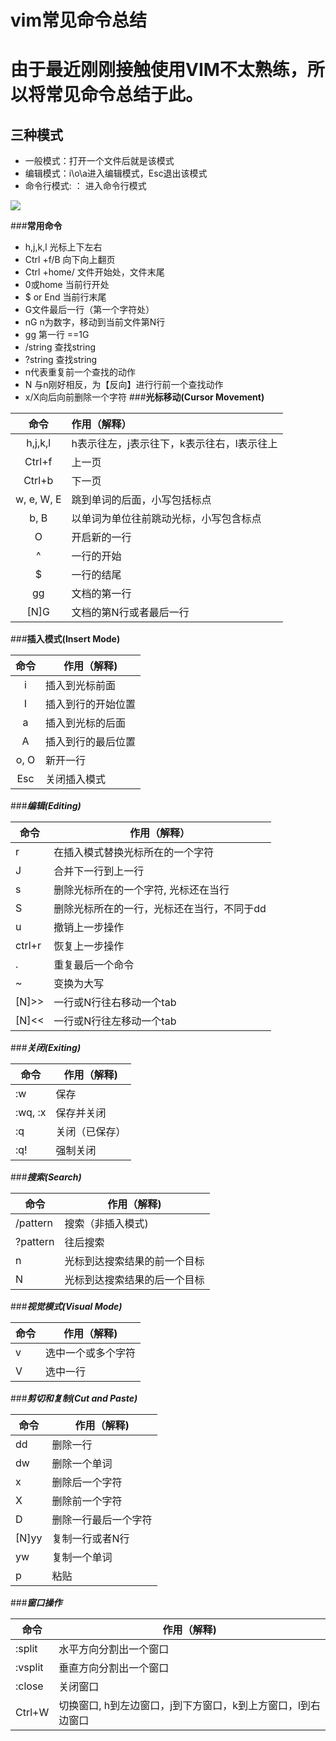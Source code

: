 # vim常见命令总结
# 由于最近刚刚接触使用VIM不太熟练，所以将常见命令总结于此。

## 三种模式
- 一般模式：打开一个文件后就是该模式
- 编辑模式：i\o\a进入编辑模式，Esc退出该模式
- 命令行模式: ： 进入命令行模式

![](leanote://file/getImage?fileId=58f4c0b2ba25db385c000004)

###**常用命令**
 - h,j,k,l 光标上下左右
 - Ctrl +f/B 向下向上翻页
 - Ctrl +home/ 文件开始处，文件末尾
 - 0或home  当前行开处
 - $ or End 当前行末尾
 - G文件最后一行（第一个字符处）
 - nG n为数字，移动到当前文件第N行
 - gg 第一行 ==1G
 - /string 查找string
 - ?string 查找string
 - n代表重复前一个查找的动作
 - N 与n刚好相反，为【反向】进行行前一个查找动作
 - x/X向后向前删除一个字符
###**光标移动(Cursor Movement)**

 命令	| 作用（解释）|
:--------:| :-----------|
h,j,k,l	|h表示往左，j表示往下，k表示往右，l表示往上|
Ctrl+f	|上一页|
Ctrl+b	|下一页|
w, e, W, E|	跳到单词的后面，小写包括标点|
b, B	|以单词为单位往前跳动光标，小写包含标点|
O	|开启新的一行|
^	|一行的开始
$	|一行的结尾
gg	|文档的第一行
[N]G	|文档的第N行或者最后一行
###**插入模式(Insert Mode)**

命令   |	作用（解释)
:----:  |-----|
i       |插入到光标前面|
I	|插入到行的开始位置|
a	|插入到光标的后面|
A	|插入到行的最后位置|
o, O|	新开一行|
Esc|	关闭插入模式|
###***编辑(Editing)***

命令|	作用（解释）
----|------
r|	在插入模式替换光标所在的一个字符
J|	合并下一行到上一行
s|	删除光标所在的一个字符, 光标还在当行
S|	删除光标所在的一行，光标还在当行，不同于dd
u|	撤销上一步操作
ctrl+r|	恢复上一步操作
.	|重复最后一个命令
~	|变换为大写
[N]>>	|一行或N行往右移动一个tab
[N]<<	|一行或N行往左移动一个tab
###***关闭(Exiting)***

命令|	作用（解释)
---------|------------
:w	|保存
:wq, :x	|保存并关闭
:q	|关闭（已保存）
:q!	|强制关闭
###***搜索(Search)***

命令|	作用（解释)
------|-------
/pattern|	搜索（非插入模式)
?pattern|	往后搜索
n	|光标到达搜索结果的前一个目标
N	|光标到达搜索结果的后一个目标
###***视觉模式(Visual Mode)***

命令	|作用（解释)
------|-----
v	|选中一个或多个字符
V	|选中一行
###***剪切和复制(Cut and Paste)***

命令|	作用（解释)
-------|--------
dd|	删除一行
dw|	删除一个单词
x|	删除后一个字符
X|	删除前一个字符
D|	删除一行最后一个字符
[N]yy	|复制一行或者N行
yw	|复制一个单词
p	|粘贴
###***窗口操作***

命令|	作用（解释)
----|-----
:split	|水平方向分割出一个窗口
:vsplit	|垂直方向分割出一个窗口
:close	|关闭窗口
Ctrl+W	|切换窗口, h到左边窗口，j到下方窗口，k到上方窗口，l到右边窗口
